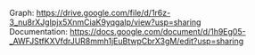 Graph: https://drive.google.com/file/d/1r6z-3_nu8rXJgIpjx5XnmCiaK9yqgaIp/view?usp=sharing <br>
Documentation: https://docs.google.com/document/d/1h9Eg05-_AWFJStfKXVfdrJUR8mmh1jEuBtwpCbrX3gM/edit?usp=sharing
